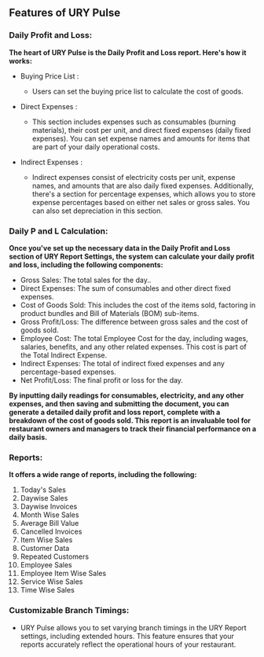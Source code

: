 ## Features of URY Pulse


### Daily Profit and Loss:

**The heart of URY Pulse is the Daily Profit and Loss report. Here's how it works:**

- Buying Price List :
   - Users can set the buying price list to calculate the cost of goods.

- Direct Expenses :
  - This section includes expenses such as consumables (burning materials), their cost per unit, and direct fixed expenses (daily fixed expenses). You can set expense names and amounts for items that are part of your daily operational costs.
  
- Indirect Expenses :
  -  Indirect expenses consist of electricity costs per unit, expense names, and amounts that are also daily fixed expenses. Additionally, there's a section for percentage expenses, which allows you to store expense percentages based on either net sales or gross sales. You can also set depreciation in this section.


### Daily P and L Calculation:

**Once you've set up the necessary data in the Daily Profit and Loss section of URY Report Settings, the system can calculate your daily profit and loss, including the following components:**

 - Gross Sales: The total sales for the day..
 - Direct Expenses: The sum of consumables and other direct fixed expenses.
 - Cost of Goods Sold: This includes the cost of the items sold, factoring in product bundles and Bill of Materials (BOM) sub-items. 
- Gross Profit/Loss: The difference between gross sales and the cost of goods sold.
- Employee Cost: The total Employee Cost for the day, including wages, salaries, benefits, and any other related expenses. This cost is part of the Total Indirect Expense.
- Indirect Expenses: The total of indirect fixed expenses and any percentage-based expenses.
- Net Profit/Loss: The final profit or loss for the day.
 
**By inputting daily readings for consumables, electricity, and any other expenses, and then saving and submitting the document, you can generate a detailed daily profit and loss report, complete with a breakdown of the cost of goods sold. This report is an invaluable tool for restaurant owners and managers to track their financial performance on a daily basis.**


### Reports: 

 **It offers a wide range of reports, including the following:**

1. Today's Sales
2. Daywise Sales
3. Daywise Invoices
4. Month Wise Sales
5. Average Bill Value
6. Cancelled Invoices
7. Item Wise Sales
8. Customer Data
9. Repeated Customers
10. Employee Sales
11. Employee Item Wise Sales
12. Service Wise Sales
13. Time Wise Sales
  

### Customizable Branch Timings: 

- URY Pulse allows you to set varying branch timings in the URY Report settings, including extended hours. This feature ensures that your reports accurately reflect the operational hours of your restaurant.